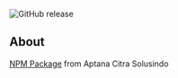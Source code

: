![GitHub release](https://img.shields.io/github/v/release/amirmarmul/waba-common?style=flat-square)

## About
[NPM Package](https://npmjs.com) from Aptana Citra Solusindo
